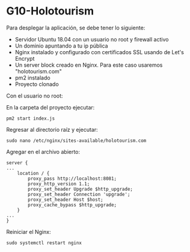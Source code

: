 # G10-Holotourism

Para desplegar la aplicación, se debe tener lo siguiente:
* Servidor Ubuntu 18.04 con un usuario no root y firewall activo
* Un dominio apuntando a tu ip pública
* Nginx instalado y configurado con certificados SSL usando de Let's Encrypt
* Un server block creado en Nginx. Para este caso usaremos "holotourism.com" 
* pm2 instalado
* Proyecto clonado

Con el usuario no root:


En la carpeta del proyecto ejecutar:
```
pm2 start index.js
```
Regresar al directorio raíz y ejecutar:
```
sudo nano /etc/nginx/sites-available/holotourism.com
```
Agregar en el archivo abierto:
```
server {
...
    location / {
        proxy_pass http://localhost:8081;
        proxy_http_version 1.1;
        proxy_set_header Upgrade $http_upgrade;
        proxy_set_header Connection 'upgrade';
        proxy_set_header Host $host;
        proxy_cache_bypass $http_upgrade;
    }
...
}
```
Reiniciar el Nginx:
```
sudo systemctl restart nginx
